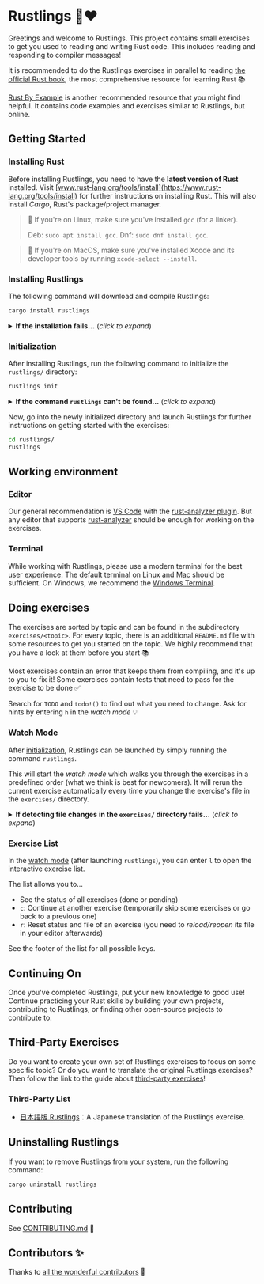 <div class="oranda-hide">

# Rustlings 🦀❤️

</div>

Greetings and welcome to Rustlings.
This project contains small exercises to get you used to reading and writing Rust code.
This includes reading and responding to compiler messages!

It is recommended to do the Rustlings exercises in parallel to reading [the official Rust book](https://doc.rust-lang.org/book/), the most comprehensive resource for learning Rust 📚️

[Rust By Example](https://doc.rust-lang.org/rust-by-example/) is another recommended resource that you might find helpful.
It contains code examples and exercises similar to Rustlings, but online.

## Getting Started

### Installing Rust

Before installing Rustlings, you need to have the **latest version of Rust** installed.
Visit [www.rust-lang.org/tools/install](https://www.rust-lang.org/tools/install) for further instructions on installing Rust.
This will also install _Cargo_, Rust's package/project manager.

> 🐧 If you're on Linux, make sure you've installed `gcc` (for a linker).
>
> Deb: `sudo apt install gcc`.
> Dnf: `sudo dnf install gcc`.

> 🍎 If you're on MacOS, make sure you've installed Xcode and its developer tools by running `xcode-select --install`.

### Installing Rustlings

The following command will download and compile Rustlings:

```bash
cargo install rustlings
```

<details>
<summary><strong>If the installation fails…</strong> (<em>click to expand</em>)</summary>

- Make sure you have the latest Rust version by running `rustup update`
- Try adding the `--locked` flag: `cargo install rustlings --locked`
- Otherwise, please [report the issue](https://github.com/rust-lang/rustlings/issues/new)

</details>

### Initialization

After installing Rustlings, run the following command to initialize the `rustlings/` directory:

```bash
rustlings init
```

<details>
<summary><strong>If the command <code>rustlings</code> can't be found…</strong> (<em>click to expand</em>)</summary>

You are probably using Linux and installed Rust using your package manager.

Cargo installs binaries to the directory `~/.cargo/bin`.
Sadly, package managers often don't add `~/.cargo/bin` to your `PATH` environment variable.

The solution is to …

- either add `~/.cargo/bin` manually to `PATH`
- or to uninstall Rust from the package manager and install it using the official way with `rustup`: https://www.rust-lang.org/tools/install

</details>

Now, go into the newly initialized directory and launch Rustlings for further instructions on getting started with the exercises:

```bash
cd rustlings/
rustlings
```

## Working environment

### Editor

Our general recommendation is [VS Code](https://code.visualstudio.com/) with the [rust-analyzer plugin](https://marketplace.visualstudio.com/items?itemName=rust-lang.rust-analyzer).
But any editor that supports [rust-analyzer](https://rust-analyzer.github.io/) should be enough for working on the exercises.

### Terminal

While working with Rustlings, please use a modern terminal for the best user experience.
The default terminal on Linux and Mac should be sufficient.
On Windows, we recommend the [Windows Terminal](https://aka.ms/terminal).

## Doing exercises

The exercises are sorted by topic and can be found in the subdirectory `exercises/<topic>`.
For every topic, there is an additional `README.md` file with some resources to get you started on the topic.
We highly recommend that you have a look at them before you start 📚️

Most exercises contain an error that keeps them from compiling, and it's up to you to fix it!
Some exercises contain tests that need to pass for the exercise to be done ✅

Search for `TODO` and `todo!()` to find out what you need to change.
Ask for hints by entering `h` in the _watch mode_ 💡

### Watch Mode

After [initialization](#initialization), Rustlings can be launched by simply running the command `rustlings`.

This will start the _watch mode_ which walks you through the exercises in a predefined order (what we think is best for newcomers).
It will rerun the current exercise automatically every time you change the exercise's file in the `exercises/` directory.

<details>
<summary><strong>If detecting file changes in the <code>exercises/</code> directory fails…</strong> (<em>click to expand</em>)</summary>

> You can add the **`--manual-run`** flag (`rustlings --manual-run`) to manually rerun the current exercise by entering `r` in the watch mode.
>
> Please [report the issue](https://github.com/rust-lang/rustlings/issues/new) with some information about your operating system and whether you run Rustlings in a container or virtual machine (e.g. WSL).

</details>

### Exercise List

In the [watch mode](#watch-mode) (after launching `rustlings`), you can enter `l` to open the interactive exercise list.

The list allows you to…

- See the status of all exercises (done or pending)
- `c`: Continue at another exercise (temporarily skip some exercises or go back to a previous one)
- `r`: Reset status and file of an exercise (you need to _reload/reopen_ its file in your editor afterwards)

See the footer of the list for all possible keys.

## Continuing On

Once you've completed Rustlings, put your new knowledge to good use!
Continue practicing your Rust skills by building your own projects, contributing to Rustlings, or finding other open-source projects to contribute to.

## Third-Party Exercises

Do you want to create your own set of Rustlings exercises to focus on some specific topic?
Or do you want to translate the original Rustlings exercises?
Then follow the link to the guide about [third-party exercises](https://github.com/rust-lang/rustlings/blob/main/THIRD_PARTY_EXERCISES.md)!

### Third-Party List

- [日本語版 Rustlings](https://github.com/sotanengel/rustlings-jp)：A Japanese translation of the Rustlings exercise.

## Uninstalling Rustlings

If you want to remove Rustlings from your system, run the following command:

```bash
cargo uninstall rustlings
```

## Contributing

See [CONTRIBUTING.md](https://github.com/rust-lang/rustlings/blob/main/CONTRIBUTING.md) 🔗

## Contributors ✨

Thanks to [all the wonderful contributors](https://github.com/rust-lang/rustlings/graphs/contributors) 🎉
